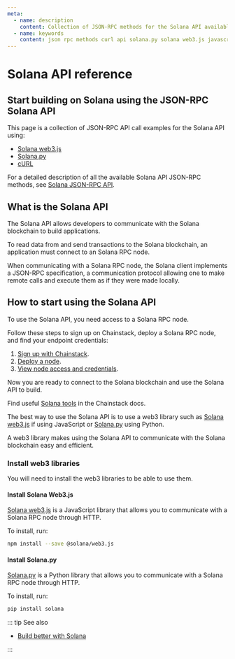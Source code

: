 ```yaml
---
meta:
  - name: description
    content: Collection of JSON-RPC methods for the Solana API available with examples in Solana web3.js, Solana.py, and cURL.
  - name: keywords
    content: json rpc methods curl api solana.py solana web3.js javascript python solana
---
```


# Solana API reference

## Start building on Solana using the JSON-RPC Solana API

This page is a collection of JSON-RPC API call examples for the Solana API using:

* [Solana web3.js](https://solana-labs.github.io/solana-web3.js/)
* [Solana.py](https://michaelhly.github.io/solana-py/)
* [cURL](https://curl.se/)

For a detailed description of all the available Solana API JSON-RPC methods, see [Solana JSON-RPC API](https://docs.solana.com/developing/clients/jsonrpc-api).

## What is the Solana API

The Solana API allows developers to communicate with the Solana blockchain to build applications.

To read data from and send transactions to the Solana blockchain, an application must connect to an Solana RPC node.

When communicating with a Solana RPC node, the Solana client implements a JSON-RPC specification, a communication protocol allowing one to make remote calls and execute them as if they were made locally.

## How to start using the Solana API

To use the Solana API, you need access to a Solana RPC node.

Follow these steps to sign up on Chainstack, deploy a Solana RPC node, and find your endpoint credentials:

1. <a href="https://console.chainstack.com/user/account/create" target="_blank">Sign up with Chainstack</a>.
1. [Deploy a node](/platform/join-a-public-network#join-a-solana-network).
1. [View node access and credentials](/platform/view-node-access-and-credentials).

Now you are ready to connect to the Solana blockchain and use the Solana API to build.

Find useful [Solana tools](/operations/solana/tools) in the Chainstack docs.

The best way to use the Solana API is to use a web3 library such as [Solana web3.js](https://solana-labs.github.io/solana-web3.js/) if using JavaScript or [Solana.py](https://michaelhly.github.io/solana-py/) using Python.

A web3 library makes using the Solana API to communicate with the Solana blockchain easy and efficient.

### Install web3 libraries

You will need to install the web3 libraries to be able to use them.

#### Install Solana Web3.js

[Solana web3.js](https://solana-labs.github.io/solana-web3.js/) is a JavaScript library that allows you to communicate with a Solana RPC node through HTTP.

To install, run:

```sh
npm install --save @solana/web3.js
```

#### Install Solana.py

[Solana.py](https://michaelhly.github.io/solana-py/) is a Python library that allows you to communicate with a Solana RPC node through HTTP.

To install, run:

```sh
pip install solana
```

::: tip See also

* <a href="https://chainstack.com/build-better-with-solana/" target="_blank">Build better with Solana</a>

:::